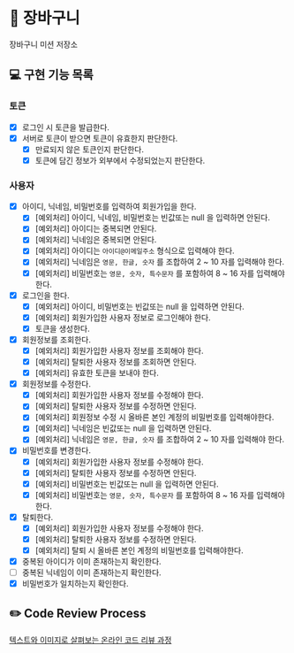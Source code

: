 # 🛒 장바구니
장바구니 미션 저장소

## 💻 구현 기능 목록

### 토큰
- [x] 로그인 시 토큰을 발급한다.
- [x] 서버로 토큰이 받으면 토큰이 유효한지 판단한다.
  - [x] 만료되지 않은 토큰인지 판단한다.
  - [x] 토큰에 담긴 정보가 외부에서 수정되었는지 판단한다.

### 사용자
- [x] 아이디, 닉네임, 비밀번호를 입력하여 회원가입을 한다.
  - [x] [예외처리] 아이디, 닉네임, 비밀번호는 빈값또는 null 을 입력하면 안된다.
  - [x] [예외처리] 아이디는 중복되면 안된다.
  - [x] [예외처리] 닉네임은 중복되면 안된다.
  - [x] [예외처리] 아이디는 `아이디@이메일주소` 형식으로 입력해야 한다.
  - [x] [예외처리] 닉네임은 `영문, 한글, 숫자` 를 조합하여 2 ~ 10 자를 입력해야 한다.
  - [x] [예외처리] 비밀번호는 `영문, 숫자, 특수문자` 를 포함하여 8 ~ 16 자를 입력해야 한다.
- [x] 로그인을 한다.
  - [x] [예외처리] 아이디, 비밀번호는 빈값또는 null 을 입력하면 안된다.
  - [x] [예외처리] 회원가입한 사용자 정보로 로그인해야 한다.
  - [x] 토큰을 생성한다.
- [x] 회원정보를 조회한다.
  - [x] [예외처리] 회원가입한 사용자 정보를 조회해야 한다.
  - [x] [예외처리] 탈퇴한 사용자 정보를 조회하면 안된다.
  - [x] [예외처리] 유효한 토큰을 보내야 한다.
- [x] 회원정보를 수정한다.
  - [x] [예외처리] 회원가입한 사용자 정보를 수정해야 한다.
  - [x] [예외처리] 탈퇴한 사용자 정보를 수정하면 안된다.
  - [x] [예외처리] 회원정보 수정 시 올바른 본인 계정의 비밀번호를 입력해야한다.
  - [x] [예외처리] 닉네임은 빈값또는 null 을 입력하면 안된다.
  - [x] [예외처리] 닉네임은 `영문, 한글, 숫자` 를 조합하여 2 ~ 10 자를 입력해야 한다.
- [x] 비밀번호를 변경한다.
  - [x] [예외처리] 회원가입한 사용자 정보를 수정해야 한다.
  - [x] [예외처리] 탈퇴한 사용자 정보를 수정하면 안된다.
  - [x] [예외처리] 비밀번호는 빈값또는 null 을 입력하면 안된다.
  - [x] [예외처리] 비밀번호는 `영문, 숫자, 특수문자` 를 포함하여 8 ~ 16 자를 입력해야 한다.
- [x] 탈퇴한다.
  - [x] [예외처리] 회원가입한 사용자 정보를 수정해야 한다.
  - [x] [예외처리] 탈퇴한 사용자 정보를 수정하면 안된다.
  - [x] [예외처리] 탈퇴 시 올바른 본인 계정의 비밀번호를 입력해야한다.
- [x] 중복된 아이디가 이미 존재하는지 확인한다.
- [ ] 중복된 닉네임이 이미 존재하는지 확인한다.
- [x] 비밀번호가 일치하는지 확인한다.

## ✏️ Code Review Process
[텍스트와 이미지로 살펴보는 온라인 코드 리뷰 과정](https://github.com/next-step/nextstep-docs/tree/master/codereview)
